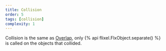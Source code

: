 ```yaml
---
title: Collision
order: 5
tags: [collision]
complexity: 1
---
```

Collision is the same as [Overlap](/overlap), only {% api flixel.FlxObject.separate() %} is called on the objects that collided.
